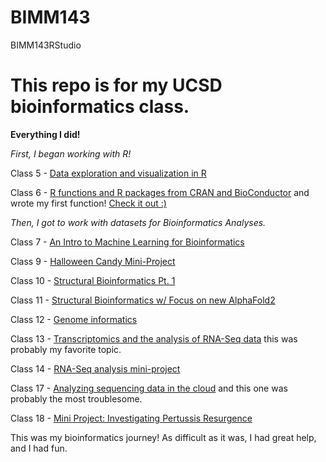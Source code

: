 # BIMM143
BIMM143RStudio

# This repo is for my UCSD bioinformatics class. 

**Everything I did!**

*First, I began working with R!*

Class 5 - [Data exploration and visualization in R](https://github.com/Jawshoewaugh/BIMM143/blob/main/class05/class05quarto.qmd)

Class 6 - [R functions and R packages from CRAN and BioConductor](https://github.com/Jawshoewaugh/BIMM143/blob/main/class6/clas06.qmd)
and wrote my first function! [Check it out :)](https://github.com/Jawshoewaugh/BIMM143/blob/main/class06hw/class06hwpdf.qmd)

*Then, I got to work with datasets for Bioinformatics Analyses.*

Class 7 - [An Intro to Machine Learning for Bioinformatics](https://github.com/Jawshoewaugh/BIMM143/blob/main/class07/Class07Lab.qmd)

Class 9 - [Halloween Candy Mini-Project](https://github.com/Jawshoewaugh/BIMM143/blob/main/class9/lab10.qmd)

Class 10 - [Structural Bioinformatics Pt. 1](https://github.com/Jawshoewaugh/BIMM143/blob/main/class9/lab10.qmd)

Class 11 - [Structural Bioinformatics w/ Focus on new AlphaFold2](https://github.com/Jawshoewaugh/BIMM143/blob/main/class11/class11.qmd)

Class 12 - [Genome informatics](https://github.com/Jawshoewaugh/BIMM143/blob/main/class12/class12hw.qmd)

Class 13 - [Transcriptomics and the analysis of RNA-Seq data](https://github.com/Jawshoewaugh/BIMM143/blob/main/class13/class13lab.qmd)
this was probably my favorite topic.

Class 14 - [RNA-Seq analysis mini-project](https://github.com/Jawshoewaugh/BIMM143/blob/main/class14/class14miniproject.qmd)

Class 17 - [Analyzing sequencing data in the cloud](https://github.com/Jawshoewaugh/BIMM143/blob/main/class17/class17.qmd)
and this one was probably the most troublesome.

Class 18 - [Mini Project: Investigating Pertussis Resurgence](https://github.com/Jawshoewaugh/BIMM143/blob/main/class18/class17.qmd)

This was my bioinformatics journey! As difficult as it was, I had great help, and I had fun.






